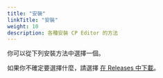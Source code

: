```yaml
---
title: "安裝"
linkTitle: "安裝"
weight: 10
description: 各種安裝 CP Editor 的方法
---
```


你可以從下列安裝方法中選擇一個。

如果你不確定要選擇什麼，請選擇 [在 Releases 中下載](./download-from-releases/\_index.zh_tw.md)。
